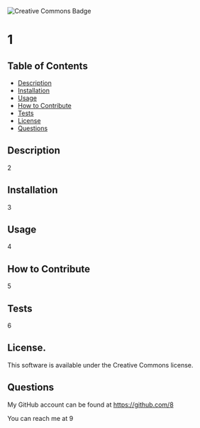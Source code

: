 ![Creative Commons Badge](https://img.shields.io/badge/License-CC_BY-EF9421.svg?style=for-the-badge)
# 1
## Table of Contents 
 - [Description](#description) 
 - [Installation](#installation) 
 - [Usage](#usage) 
 - [How to Contribute](#how-to-contribute) 
 - [Tests](#tests) 
 - [License](#license) 
 - [Questions](#questions)
## Description 
 2
## Installation 
 3
## Usage 
 4
## How to Contribute 
 5
## Tests 
 6
## License.  
This software is available under the Creative Commons license.
## Questions 
My GitHub account can be found at https://github.com/8 

You can reach me at 9